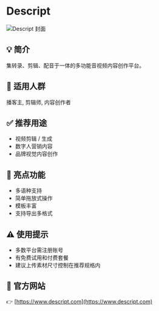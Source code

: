 # Descript

![Descript 封面](https://fakeimg.pl/1200x400/1f4ba0/ffffff/?text=Descript&font=lobster)

## 💡 简介
集转录、剪辑、配音于一体的多功能音视频内容创作平台。

## 👥 适用人群
播客主, 剪辑师, 内容创作者

## ✅ 推荐用途
- 视频剪辑 / 生成
- 数字人营销内容
- 品牌视觉内容创作

## 🌟 亮点功能
- 多语种支持
- 简单拖放式操作
- 模板丰富
- 支持导出多格式

## ⚠️ 使用提示
- 多数平台需注册账号
- 有免费试用和付费套餐
- 建议上传素材尺寸控制在推荐规格内

## 🔗 官方网站
👉 [https://www.descript.com](https://www.descript.com)
